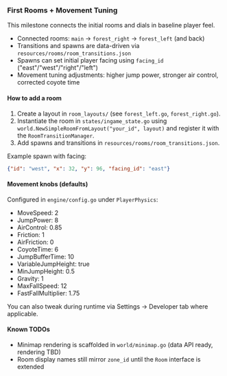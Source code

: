 ### First Rooms + Movement Tuning

This milestone connects the initial rooms and dials in baseline player feel.

- Connected rooms: `main` → `forest_right` → `forest_left` (and back)
- Transitions and spawns are data-driven via `resources/rooms/room_transitions.json`
- Spawns can set initial player facing using `facing_id` ("east"/"west"/"right"/"left")
- Movement tuning adjustments: higher jump power, stronger air control, corrected coyote time

#### How to add a room

1) Create a layout in `room_layouts/` (see `forest_left.go`, `forest_right.go`).
2) Instantiate the room in `states/ingame_state.go` using `world.NewSimpleRoomFromLayout("your_id", layout)` and register it with the `RoomTransitionManager`.
3) Add spawns and transitions in `resources/rooms/room_transitions.json`.

Example spawn with facing:

```json
{"id": "west", "x": 32, "y": 96, "facing_id": "east"}
```

#### Movement knobs (defaults)

Configured in `engine/config.go` under `PlayerPhysics`:
- MoveSpeed: 2
- JumpPower: 8
- AirControl: 0.85
- Friction: 1
- AirFriction: 0
- CoyoteTime: 6
- JumpBufferTime: 10
- VariableJumpHeight: true
- MinJumpHeight: 0.5
- Gravity: 1
- MaxFallSpeed: 12
- FastFallMultiplier: 1.75

You can also tweak during runtime via Settings → Developer tab where applicable.

#### Known TODOs

- Minimap rendering is scaffolded in `world/minimap.go` (data API ready, rendering TBD)
- Room display names still mirror `zone_id` until the `Room` interface is extended
